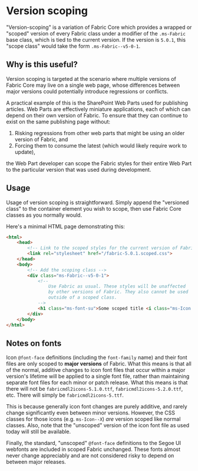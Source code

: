 # Version scoping
"Version-scoping" is a variation of Fabric Core which provides a wrapped or "scoped" version of every Fabric class under a modifier of the `.ms-Fabric` base class, which is tied to the current version. If the version is `5.0.1`, this "scope class" would take the form `.ms-Fabric--v5-0-1`.

## Why is this useful?
Version scoping is targeted at the scenario where multiple versions of Fabric Core may live on a single web page, whose differences between major versions could potentially introduce regressions or conflicts.

A practical example of this is the SharePoint Web Parts used for publishing articles. Web Parts are effectively miniature applications, each of which can depend on their own version of Fabric. To ensure that they can continue to exist on the same publishing page without:
1. Risking regressions from other web parts that might be using an older version of Fabric, and 
2. Forcing them to consume the latest (which would likely require work to update), 

the Web Part developer can scope the Fabric styles for their entire Web Part to the particular version that was used during development.  

## Usage
Usage of version scoping is straightforward. Simply append the "versioned class" to the container element you wish to scope, then use Fabric Core classes as you normally would.

Here's a minimal HTML page demonstrating this: 

```html
<html>
    <head>
        <!-- Link to the scoped styles for the current version of Fabric Core -->
        <link rel="stylesheet" href="/fabric-5.0.1.scoped.css">
    </head>
    <body>
        <!-- Add the scoping class -->
        <div class="ms-Fabric--v5-0-1">
            <!-- 
                Use Fabric as usual. These styles will be unaffected
                by other versions of Fabric. They also cannot be used
                outside of a scoped class.
            -->
            <h1 class="ms-font-su">Some scoped title <i class="ms-Icon ms-Icon--Info"></i></h1>
        </div>
    </body>
</html>
```

## Notes on fonts
Icon `@font-face` definitions (including the `font-family` name) and their font files are only scoped to **major versions** of Fabric. What this means is that all of the normal, additive changes to icon font files that occur within a major version's lifetime will be applied to a single font file, rather than maintaining separate font files for each minor or patch release. What this means is that there will not be `fabricmdl2icons-5.1.0.ttf`, `fabricmdl2icons-5.2.0.ttf`, etc. There will simply be `fabricmdl2icons-5.ttf`.

This is because generally icon font changes are purely additive, and rarely change significantly even between minor versions. However, the CSS classes for those icons (e.g. `ms-Icon--X`) *are* version scoped like normal classes. Also, note that the "unscoped" version of the icon font file as used today will still be available.

Finally, the standard, "unscoped" `@font-face` definitions to the Segoe UI webfonts are included in scoped Fabric unchanged. These fonts almost never change appreciably and are not considered risky to depend on between major releases.